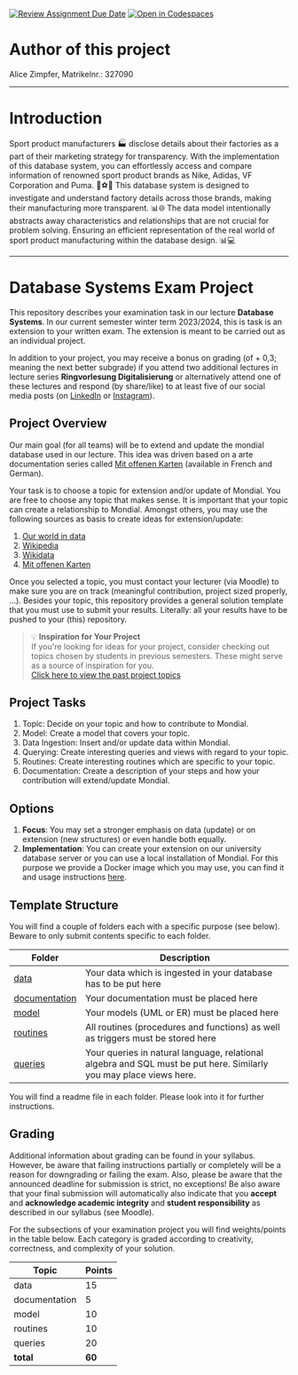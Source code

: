 [![Review Assignment Due Date](https://classroom.github.com/assets/deadline-readme-button-24ddc0f5d75046c5622901739e7c5dd533143b0c8e959d652212380cedb1ea36.svg)](https://classroom.github.com/a/G0zmJZZ9)
[![Open in Codespaces](https://classroom.github.com/assets/launch-codespace-7f7980b617ed060a017424585567c406b6ee15c891e84e1186181d67ecf80aa0.svg)](https://classroom.github.com/open-in-codespaces?assignment_repo_id=12534119)
# Author of this project
Alice Zimpfer, Matrikelnr.: 327090

-------------------------------------------
# Introduction
Sport product manufacturers 🏭 disclose details about their factories as a part of their marketing strategy for transparency. With the implementation of this database system, you can effortlessly access and compare information of renowned sport product brands as Nike, Adidas, VF Corporation and Puma. 🏀⚽👟
This database system is designed to investigate and understand factory details across those brands, making their manufacturing more transparent. 📊🌐 The data model intentionally abstracts away characteristics and relationships that are not crucial for problem solving. Ensuring an efficient representation of the real world of sport product manufacturing within the database design. 📊💻

------------------------------------------
# Database Systems Exam Project
This repository describes your examination task in our lecture **Database Systems**. In our current semester winter term 2023/2024, this is task is an extension to your written exam. The extension is meant to be carried out as an individual project. 

In addition to your project, you may receive a bonus on grading (of + 0,3; meaning the next better subgrade) if you attend two additional lectures in lecture series **Ringvorlesung Digitalisierung** or alternatively attend one of these lectures and respond (by share/like) to at least five of our social media posts (on [LinkedIn](https://www.linkedin.com/company/80157632) or [Instagram](https://www.instagram.com/hspf_wirtschaftsinfo/)).

## Project Overview
Our main goal (for all teams) will be to extend and update the mondial database used in our lecture. This idea was driven based on a arte documentation series called [Mit offenen Karten](https://www.arte.tv/de/videos/103960-020-A/mit-offenen-karten/) \(available in French and German\).

Your task is to choose a topic for extension and/or update of Mondial. You are free to choose any topic that makes sense. It is important that your topic can create a relationship to Mondial. Amongst others, you may use the following sources as basis to create ideas for extension/update:

1. [Our world in data](https://ourworldindata.org/)
2. [Wikipedia](https://www.wikipedia.org/)
3. [Wikidata](https://www.wikidata.org/wiki/Wikidata:Main_Page)
4. [Mit offenen Karten](https://www.arte.tv/de/videos/RC-014036/mit-offenen-karten/)

Once you selected a topic, you must contact your lecturer (via Moodle) to make sure you are on track (meaningful contribution, project sized properly, ...). Besides your topic, this repository provides a general solution template that you must use to submit your results. Literally: all your results have to be pushed to your (this) repository.

> :bulb: **Inspiration for Your Project**  
> If you're looking for ideas for your project, consider checking out topics chosen by students in previous semesters. These might serve as a source of inspiration for you.  
> [Click here to view the past project topics](./topics.md)

## Project Tasks

1. Topic: Decide on your topic and how to contribute to Mondial.
1. Model: Create a model that covers your topic.
1. Data Ingestion: Insert and/or update data within Mondial.
1. Querying: Create interesting queries and views with regard to your topic.
1. Routines: Create interesting routines which are specific to your topic.
1. Documentation: Create a description of your steps and how your contribution will extend/update Mondial.

## Options
1. **Focus**: You may set a stronger emphasis on data (update) or on extension (new structures) or even handle both equally.
1. **Implementation**: You can create your extension on our university database server or you can use a local installation of Mondial. For this purpose we provide a Docker image which you may use, you can find it and usage instructions [here](https://github.com/thomas-schuster/docker-database).


## Template Structure
You will find a couple of folders each with a specific purpose (see below). Beware to only submit contents specific to each folder.

|Folder|Description| 
|----|----|
|[data](./data/README.md)| Your data which is ingested in your database has to be put here |
|[documentation](./documentation/README.md)| Your documentation must be placed here |
|[model](./model/README.md)| Your models (UML or ER) must be placed here |
|[routines](./routines/README.md)| All routines (procedures and functions) as well as triggers must be stored here |
|[queries](./queries/README.md)| Your queries in natural language, relational algebra and SQL must be put here. Similarly you may place views here. |

You will find a readme file in each folder. Please look into it for further instructions.

## Grading
Additional information about grading can be found in your syllabus. However, be aware that failing instructions partially or completely will be a reason for downgrading or failing the exam. Also, please be aware that the announced deadline for submission is strict, no exceptions! Be also aware that your final submission will automatically also indicate that you **accept** and **acknowledge academic integrity** and **student responsibility** as described in our syllabus (see Moodle).

For the subsections of your examination project you will find weights/points in the table below. Each category is graded according to creativity, correctness, and complexity of your solution.

|Topic|	Points|
|---|---|
|data|15|
|documentation|5|
|model|10|
|routines|10|
|queries|20|
|**total**|**60**|
